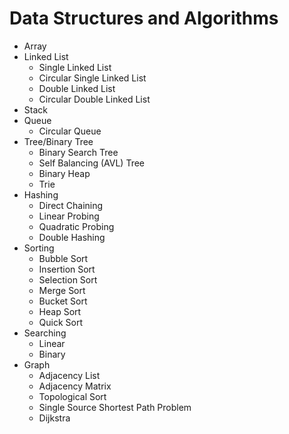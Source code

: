 # Data Structures and Algorithms

- Array
- Linked List
  - Single Linked List
  - Circular Single Linked List
  - Double Linked List
  - Circular Double Linked List
- Stack
- Queue
  - Circular Queue
- Tree/Binary Tree
  - Binary Search Tree
  - Self Balancing (AVL) Tree
  - Binary Heap
  - Trie
- Hashing
  - Direct Chaining
  - Linear Probing
  - Quadratic Probing
  - Double Hashing
- Sorting
  - Bubble Sort
  - Insertion Sort
  - Selection Sort
  - Merge Sort
  - Bucket Sort
  - Heap Sort
  - Quick Sort
- Searching
  - Linear
  - Binary
- Graph
  - Adjacency List
  - Adjacency Matrix
  - Topological Sort
  - Single Source Shortest Path Problem
  - Dijkstra
